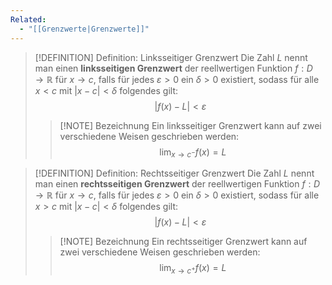 ```yaml
---
Related:
  - "[[Grenzwerte|Grenzwerte]]"
---
```


> [!DEFINITION] Definition: Linksseitiger Grenzwert
> Die Zahl $L$ nennt man einen **linksseitigen Grenzwert** der reellwertigen Funktion $f: D \to \mathbb{R}$ für $x\to c$, falls für jedes $\varepsilon \gt 0$ ein $\delta \gt 0$ existiert, sodass für alle $x\lt c$ mit $|x-c|\lt \delta$ folgendes gilt:
> $$|f(x) - L| \lt \varepsilon$$
> 
> > [!NOTE] Bezeichnung
> > Ein linksseitiger Grenzwert kann auf zwei verschiedene Weisen geschrieben werden:
> > $$\lim_{x\to c^-} f(x) = L$$

> [!DEFINITION] Definition: Rechtsseitiger Grenzwert
> Die Zahl $L$ nennt man einen **rechtsseitigen Grenzwert** der reellwertigen Funktion $f: D \to \mathbb{R}$ für $x\to c$, falls für jedes $\varepsilon \gt 0$ ein $\delta \gt 0$ existiert, sodass für alle $x\gt c$ mit $|x-c|\lt \delta$ folgendes gilt:
> $$|f(x) - L| \lt \varepsilon$$
> 
> > [!NOTE] Bezeichnung
> > Ein rechtsseitiger Grenzwert kann auf zwei verschiedene Weisen geschrieben werden:
> > $$\lim_{x\to c^+} f(x) = L$$
